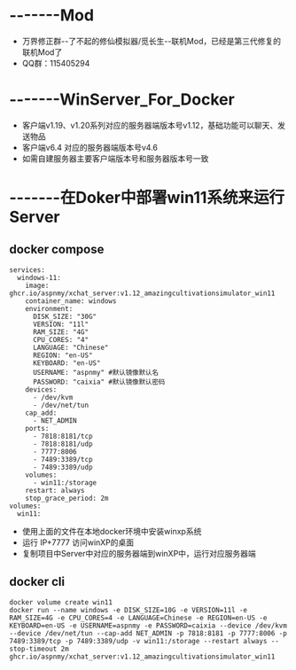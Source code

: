 # -------Mod
- 万界修正群--了不起的修仙模拟器/觅长生--联机Mod，已经是第三代修复的联机Mod了
- QQ群：115405294
# -------WinServer_For_Docker

- 客户端v1.19、v1.20系列对应的服务器端版本号v1.12，基础功能可以聊天、发送物品
- 客户端v6.4 对应的服务器端版本号v4.6
- 如需自建服务器主要客户端版本号和服务器版本号一致

# -------在Doker中部署win11系统来运行Server
##  docker compose
```docker compose
services:
  windows-11:
    image: ghcr.io/aspnmy/xchat_server:v1.12_amazingcultivationsimulator_win11
    container_name: windows
    environment:
      DISK_SIZE: "30G"
      VERSION: "11l"
      RAM_SIZE: "4G"
      CPU_CORES: "4"
      LANGUAGE: "Chinese"
      REGION: "en-US"
      KEYBOARD: "en-US"
      USERNAME: "aspnmy" #默认镜像默认名
      PASSWORD: "caixia" #默认镜像默认密码
    devices:
      - /dev/kvm
      - /dev/net/tun
    cap_add:
      - NET_ADMIN
    ports:
      - 7818:8181/tcp
      - 7818:8181/udp
      - 7777:8006
      - 7489:3389/tcp
      - 7489:3389/udp
    volumes:
      - win11:/storage
    restart: always
    stop_grace_period: 2m
volumes:
  win11:
```
- 使用上面的文件在本地docker环境中安装winxp系统
- 运行 IP+7777 访问winXP的桌面
- 复制项目中Server中对应的服务器端到winXP中，运行对应服务器端
##  docker cli
``` dokcer cli
docker volume create win11
docker run --name windows -e DISK_SIZE=10G -e VERSION=11l -e RAM_SIZE=4G -e CPU_CORES=4 -e LANGUAGE=Chinese -e REGION=en-US -e KEYBOARD=en-US -e USERNAME=aspnmy -e PASSWORD=caixia --device /dev/kvm --device /dev/net/tun --cap-add NET_ADMIN -p 7818:8181 -p 7777:8006 -p 7489:3389/tcp -p 7489:3389/udp -v win11:/storage --restart always --stop-timeout 2m ghcr.io/aspnmy/xchat_server:v1.12_amazingcultivationsimulator_win11

```
  
